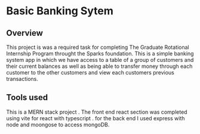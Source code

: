 # Basic Banking Sytem

## Overview

This project is was a required task for completing The Graduate Rotational Internship Program throught the Sparks foundation.
This is a simple banking system app in which we have access to a table of a group of customers and their current balances
as well as being able to transfer money through each customer to the other customers and view each customers previous transactions.

## Tools used 

This is a MERN stack project . The front end react section was completed using vite for react with typescript .
for the back end I used express with node and moongose to access mongoDB.
